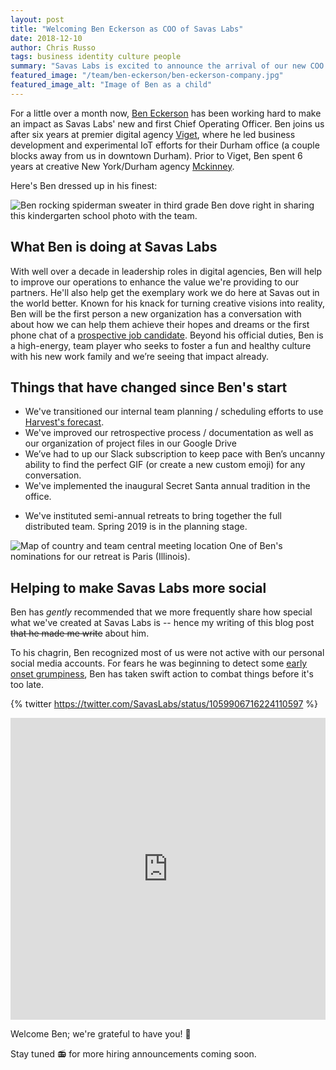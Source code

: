 ```yaml
---
layout: post
title: "Welcoming Ben Eckerson as COO of Savas Labs"
date: 2018-12-10
author: Chris Russo
tags: business identity culture people
summary: "Savas Labs is excited to announce the arrival of our new COO: Ben Eckerson."
featured_image: "/team/ben-eckerson/ben-eckerson-company.jpg"
featured_image_alt: "Image of Ben as a child"
---
```


For a little over a month now, [Ben Eckerson](/company/ben-eckerson) has been working hard to make an impact as Savas Labs' new and first Chief Operating Officer. Ben joins us after six years at premier digital agency [Viget]((https://www.viget.com/)), where he led business development and experimental IoT efforts for their Durham office (a couple blocks away from us in downtown Durham). Prior to Viget, Ben spent 6 years at creative New York/Durham agency [Mckinney](https://mckinney.com/).

<!-- Mention how Chris and Ben met? -->
<!-- Mention we're collaborating with Viget on Darden projects? -->
<!-- TODO: Link to Darden ITA when it's live -->

Here's Ben dressed up in his finest:

<div class="blog-image">
<img alt="Ben rocking spiderman sweater in third grade" src="/assets/img/blog/ben-as-a-child.png">
 <span class="caption">Ben dove right in sharing this kindergarten school photo with the team.</span>
</div>

## What Ben is doing at Savas Labs

With well over a decade in leadership roles in digital agencies, Ben will help to improve our operations to enhance the value we're providing to our partners. He'll also help get the exemplary work we do here at Savas out in the world better. Known for his knack for turning creative visions into reality, Ben will be the first person a new organization has a conversation with about how we can help them achieve their hopes and dreams or the first phone chat of a [prospective job candidate](/careers). Beyond his official duties, Ben is a high-energy, team player who seeks to foster a fun and healthy culture with his new work family and we’re seeing that impact already.

## Things that have changed since Ben's start

- We've transitioned our internal team planning / scheduling efforts to use [Harvest's forecast](https://www.getharvest.com/forecast).
- We've improved our retrospective process / documentation as well as our organization of project files in our Google Drive
- We’ve had to up our Slack subscription to keep pace with Ben’s uncanny ability to find the perfect GIF (or create a new custom emoji) for any conversation.
- We've implemented the inaugural Secret Santa annual tradition in the office.
<!-- TODO: link to Savas Claus post -->
- We've instituted semi-annual retreats to bring together the full distributed team. Spring 2019 is in the planning stage.

<div class="blog-image-large">
<img alt="Map of country and team central meeting location" src="/assets/img/blog/retreat-map.png">
 <span class="caption">One of Ben's nominations for our retreat is Paris (Illinois).</span>
</div>

## Helping to make Savas Labs more social

Ben has _gently_ recommended that we more frequently share how special what we've created at Savas Labs is -- hence my writing of this blog post ~~that he made me write~~ about him.

To his chagrin, Ben recognized most of us were not active with our personal social media accounts. For fears he was beginning to detect some [early onset grumpiness](https://www.youtube.com/watch?v=bewKPi9gdT4), Ben has taken swift action to combat things before it's too late.

{% twitter https://twitter.com/SavasLabs/status/1059906716224110597 %}

<iframe src="https://www.linkedin.com/embed/feed/update/urn:li:share:6463430533543194624" height="483" width="504" frameborder="0" allowfullscreen=""></iframe>

Welcome Ben; we're grateful to have you! :handshake:

Stay tuned :radio: for more hiring announcements coming soon.

<!--
  TODO: Verify with Anne the SCSS change is fine.
  TODO: Ask Anne to update styles so Instagram posts and LinkedIn posts are centered and padded/margined the way Twitter is

  TODO: Get Ben's thoughts about tags. My feeling is "identity" is weird and that I'd like to add/transform into "people" and/or "culture"

  -->
